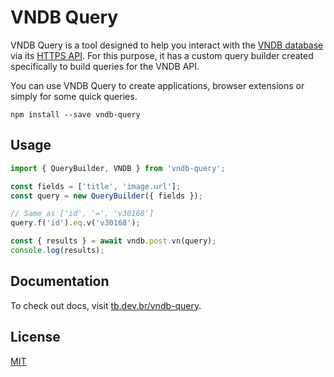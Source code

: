 # VNDB Query
VNDB Query is a tool designed to help you interact with the [VNDB database](https://vndb.org/) via its [HTTPS API](https://api.vndb.org/kana).
For this purpose, it has a custom query builder created specifically to build queries for the VNDB API.

You can use VNDB Query to create applications, browser extensions or simply for some quick queries.

```
npm install --save vndb-query
```

## Usage
```ts
import { QueryBuilder, VNDB } from 'vndb-query';

const fields = ['title', 'image.url'];
const query = new QueryBuilder({ fields });

// Same as ['id', '=', 'v30168']
query.f('id').eq.v('v30168');

const { results } = await vndb.post.vn(query);
console.log(results);
```

## Documentation
To check out docs, visit [tb.dev.br/vndb-query](https://tb.dev.br/vndb-query/).

## License
[MIT](https://github.com/ferreira-tb/vndb-query/blob/main/LICENSE)
